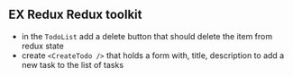 ## EX Redux Redux toolkit

- in the `TodoList` add a delete button that should delete the item from  
redux state
- create `<CreateTodo />` that holds a form with, title, description to add
  a new task to the list of tasks
